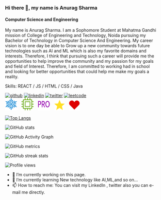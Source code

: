 ### Hi there 👋, my name is Anurag Sharma
#### Computer Science and Engineering 

My name is Anurag Sharma. I am a Sophomore  Student at Mahatma Gandhi mission of College of Engineering and Technology, Noida pursuing my Bachelor of Technology in Computer Science And Engineering. My career vision is to one day be able to Grow up a new community towards future technologies such as AI and ML which  is also my favorite domains and interests. Therefore, I think that pursuing such a career will provide me the opportunities to help improve the community and my passion for my goals and field of Interest. Therefore, I am committed to working had in school and looking for better opportunities that could help me make my goals a reality.

Skills:  REACT / JS / HTML / CSS / Java 



[<img src='https://cdn.jsdelivr.net/npm/simple-icons@3.0.1/icons/github.svg' alt='github' height='40'>](https://github.com/Anuragsharma5893)  [<img src='https://cdn.jsdelivr.net/npm/simple-icons@3.0.1/icons/linkedin.svg' alt='linkedin' height='40'>](https://www.linkedin.com/in/anuragsharma/)  [<img src='https://cdn.jsdelivr.net/npm/simple-icons@3.0.1/icons/twitter.svg' alt='twitter' height='40'>](https://twitter.com/@AnuragS06019177)  [<img src='https://cdn.jsdelivr.net/npm/simple-icons@3.0.1/icons/leetcode.svg' alt='leetcode' height='40'>](https://leetcode.com/Itachi_uchiya/)  
<a href='https://archiveprogram.github.com/'><img src='https://raw.githubusercontent.com/acervenky/animated-github-badges/master/assets/acbadge.gif' width='40' height='40'></a> <a href='https://docs.github.com/en/developers'><img src='https://raw.githubusercontent.com/acervenky/animated-github-badges/master/assets/devbadge.gif' width='40' height='40'></a> <a href='https://github.com/pricing'><img src='https://raw.githubusercontent.com/acervenky/animated-github-badges/master/assets/pro.gif' width='40' height='40'></a> <a href='https://stars.github.com/'><img src='https://raw.githubusercontent.com/acervenky/animated-github-badges/master/assets/starbadge.gif' width='35' height='35'></a> <a href='https://docs.github.com/en/github/supporting-the-open-source-community-with-github-sponsors'><img src='https://raw.githubusercontent.com/acervenky/animated-github-badges/master/assets/sponsorbadge.gif' width='35' height='35'></a> 

[![Top Langs](https://github-readme-stats.vercel.app/api/top-langs/?username=Anuragsharma5893)](https://github.com/anuraghazra/github-readme-stats)

![GitHub stats](https://github-readme-stats.vercel.app/api?username=Anuragsharma5893&show_icons=true&count_private=true)  

![GitHub Activity Graph](https://activity-graph.herokuapp.com/graph?username=Anuragsharma5893)  

![GitHub metrics](https://metrics.lecoq.io/Anuragsharma5893)  

![GitHub streak stats](https://github-readme-streak-stats.herokuapp.com/?user=Anuragsharma5893)  

![Profile views](https://gpvc.arturio.dev/Anuragsharma5893)  

- 🔭 I’m currently working on this page. 
- 🌱 I’m currently learning New technology like AI,ML,and so on... 
- 📫 How to reach me: You can visit my LinkedIn , twitter also you can e-mail me directly. 
